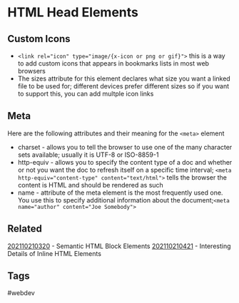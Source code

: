 # HTML Head Elements


## Custom Icons
* ```<link rel="icon" type="image/{x-icon or png or gif}">``` this is a way to 
add custom icons that appears in bookmarks lists in most web browsers
* The sizes attribute for this element declares what size you want a linked file
to be used for; different devices prefer different sizes so if you want to
support this, you can add multple icon links


## Meta
Here are the following attributes and their meaning for the ```<meta>``` element
* charset - allows you to tell the browser to use one of the many character sets
available; usually it is UTF-8 or ISO-8859-1
* http-equiv - allows you to specify the content type of a doc and whether or
not you want the doc to refresh itself on a specific time interval; ```<meta
http-equiv="content-type" content="text/html">``` tells the browser the content
is HTML and should be rendered as such
* name - attribute of the meta element is the most frequently used one. You use
this to specify additional information about the document;```<meta name="author"
content="Joe Somebody">```

## Related
[202110210320](../202110210320) - Semantic HTML Block Elements
[202110210421](../202110210421) - Interesting Details of Inline HTML Elements

## Tags
#webdev
